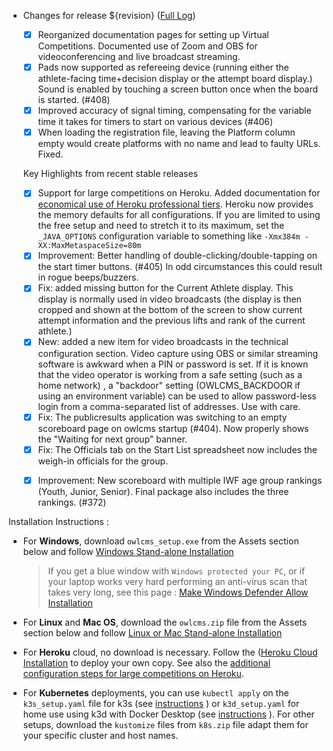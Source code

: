 * Changes for release ${revision}  ([Full Log](https://github.com/jflamy/owlcms4/issues?utf8=%E2%9C%93&q=is%3Aclosed+is%3Aissue+project%3Ajflamy%2Fowlcms4%2F1+))

  - [x] Reorganized documentation pages for setting up Virtual Competitions.  Documented use of Zoom and OBS for videoconferencing and live broadcast streaming.
  - [x] Pads now supported as refereeing device (running either the athlete-facing time+decision display or the attempt board display.)   Sound is enabled by touching a screen button once when the board is started. (#408)
  - [x] Improved accuracy of signal timing, compensating for the variable time it takes for timers to start on various devices (#406)
  - [x] When loading the registration file, leaving the Platform column empty would create platforms with no name and lead to faulty URLs.  Fixed.
  
  Key Highlights from recent stable releases
  
  - [x] Support for large competitions on Heroku. Added documentation for [economical use of Heroku professional tiers](https://${env.REPO_OWNER}.github.io/${env.O_REPO_NAME}/#/HerokuLarge). Heroku now provides the memory defaults for all configurations.
    If you are limited to using the free setup and need to stretch it to its maximum, set the `_JAVA_OPTIONS` configuration variable to something like `-Xmx384m -XX:MaxMetaspaceSize=80m`
  - [x] Improvement: Better handling of double-clicking/double-tapping on the start timer buttons. (#405) In odd circumstances this could result in rogue beeps/buzzers.
  - [x] Fix: added missing button for the Current Athlete display. This display is normally used in video broadcasts (the display is then cropped and shown at the bottom of the screen to show current attempt information and the previous lifts and rank of the current athlete.)
  - [x] New: added a new item for video broadcasts in the technical configuration section. Video capture using OBS or similar streaming software is awkward when a PIN or password is set.  If it is known that the video operator is working from a safe setting (such as a home network) , a "backdoor" setting (OWLCMS_BACKDOOR if using an environment variable) can be used to allow password-less login from a comma-separated list of addresses.  Use with care.
  - [x] Fix: The publicresults application was switching to an empty scoreboard page on owlcms startup (#404).  Now properly shows the "Waiting for next group" banner.
  - [x] Fix: The Officials tab on the Start List spreadsheet now includes the weigh-in officials for the group.
  
  * [x] Improvement: New scoreboard with multiple IWF age group rankings (Youth, Junior, Senior).  Final package also includes the three rankings. (#372)
  

Installation Instructions :
  - For **Windows**, download `owlcms_setup.exe` from the Assets section below and follow [Windows Stand-alone Installation](https://${env.REPO_OWNER}.github.io/${env.O_REPO_NAME}/#/LocalWindowsSetup)
    
    > If you get a blue window with `Windows protected your PC`, or if your laptop works very hard performing an anti-virus scan that takes very long, see this page : [Make Windows Defender Allow Installation](https://${env.REPO_OWNER}.github.io/${env.O_REPO_NAME}/#/DefenderOff)
    
  - For **Linux** and **Mac OS**, download the `owlcms.zip` file from the Assets section below and follow [Linux or Mac Stand-alone Installation](https://${env.REPO_OWNER}.github.io/${env.O_REPO_NAME}/#/LocalLinuxMacSetup)

  - For **Heroku** cloud, no download is necessary. Follow the ([Heroku Cloud Installation](https://${env.REPO_OWNER}.github.io/${env.O_REPO_NAME}/#/Cloud) to deploy your own copy.  See also the [additional configuration steps for large competitions on Heroku](https://${env.REPO_OWNER}.github.io/${env.O_REPO_NAME}/#/HerokuLarge).

  - For **Kubernetes** deployments, you can use `kubectl apply` on the `k3s_setup.yaml` file for k3s  (see [instructions](https://${env.REPO_OWNER}.github.io/${env.O_REPO_NAME}/#/DigitalOcean) ) or `k3d_setup.yaml` for home use using k3d with Docker Desktop (see [instructions](https://${env.REPO_OWNER}.github.io/${env.O_REPO_NAME}/#/k3d) ).  For other setups, download the `kustomize` files from `k8s.zip` file adapt them for your specific cluster and host names. 
